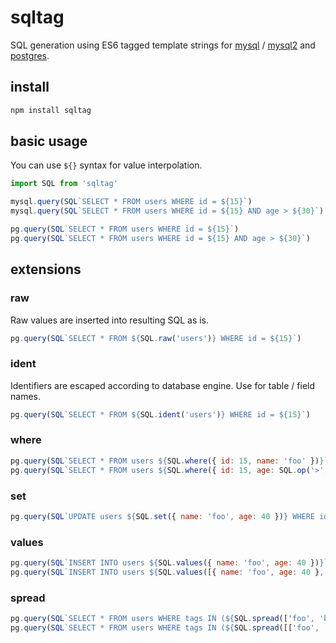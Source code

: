 # sqltag

SQL generation using ES6 tagged template strings for [mysql](https://www.npmjs.com/package/mysql) / [mysql2](https://www.npmjs.com/package/mysql2) and [postgres](https://www.npmjs.com/package/pq).

## install

```sh
npm install sqltag
```

## basic usage

You can use `${}` syntax for value interpolation.

```js
import SQL from 'sqltag'

mysql.query(SQL`SELECT * FROM users WHERE id = ${15}`)
mysql.query(SQL`SELECT * FROM users WHERE id = ${15} AND age > ${30}`)

pg.query(SQL`SELECT * FROM users WHERE id = ${15}`)
pg.query(SQL`SELECT * FROM users WHERE id = ${15} AND age > ${30}`)
```

## extensions

### raw

Raw values are inserted into resulting SQL as is.

```js
pg.query(SQL`SELECT * FROM ${SQL.raw('users')} WHERE id = ${15}`)
```

### ident

Identifiers are escaped according to database engine. Use for table / field names.

```js
pg.query(SQL`SELECT * FROM ${SQL.ident('users')} WHERE id = ${15}`)
```

### where

```js
pg.query(SQL`SELECT * FROM users ${SQL.where({ id: 15, name: 'foo' })}`)
pg.query(SQL`SELECT * FROM users ${SQL.where({ id: 15, age: SQL.op('>', 30) })}`)
```

### set

```js
pg.query(SQL`UPDATE users ${SQL.set({ name: 'foo', age: 40 })} WHERE id = ${33}`)
```

### values

```js
pg.query(SQL`INSERT INTO users ${SQL.values({ name: 'foo', age: 40 })}`)
pg.query(SQL`INSERT INTO users ${SQL.values([{ name: 'foo', age: 40 }, { name: 'bar', age: 50 }])}`)
```

### spread

```js
pg.query(SQL`SELECT * FROM users WHERE tags IN (${SQL.spread(['foo', 'bar', 'baz'])})`)
pg.query(SQL`SELECT * FROM users WHERE tags IN (${SQL.spread([['foo', 'bar'], ['baz', 'quux']])})`)
```
